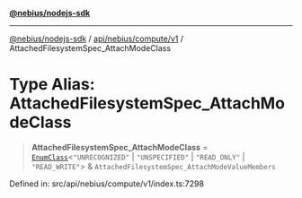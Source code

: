 [**@nebius/nodejs-sdk**](../../../../../README.md)

***

[@nebius/nodejs-sdk](../../../../../README.md) / [api/nebius/compute/v1](../README.md) / AttachedFilesystemSpec\_AttachModeClass

# Type Alias: AttachedFilesystemSpec\_AttachModeClass

> **AttachedFilesystemSpec\_AttachModeClass** = [`EnumClass`](../../../../../runtime/protos/enum/type-aliases/EnumClass.md)\<`"UNRECOGNIZED"` \| `"UNSPECIFIED"` \| `"READ_ONLY"` \| `"READ_WRITE"`\> & `AttachedFilesystemSpec_AttachModeValueMembers`

Defined in: src/api/nebius/compute/v1/index.ts:7298
